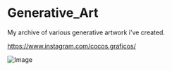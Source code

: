 # Generative_Art

My archive of various generative artwork i've created.

https://www.instagram.com/cocos.graficos/

![Image](https://raw.githubusercontent.com/cpreid2/gdc-rnaseq-tool/master/images/image.png)
